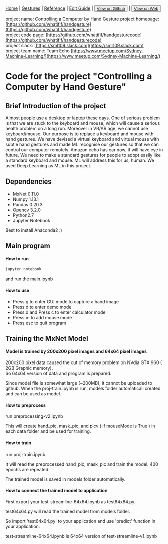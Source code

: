[Home](/README.md) | [Gestures](/gestures.md) | [Reference](/reference.md) | [Edit Guide](/editguide.md) | <button class="nav" ><a href="https://github.com/whatifif/handgesture/">View on Github</a></button>  |  <button class="nav" ><a href="https://whatifif.github.io/handgesture/">View on Web</a></button>

project name: Controlling a Computer by Hand Gesture
project homepage: [https://github.com/whatifif/handgesture](https://github.com/whatifif/handgesture)  
project code page: [https://github.com/whatifif/handgesturecode](https://github.com/whatifif/handgesturecode)  
project slack: [https://sml109.slack.com](https://sml109.slack.com)  
project team name: Team Echo  [https://www.meetup.com/Sydney-Machine-Learning/](https://www.meetup.com/Sydney-Machine-Learning/)


# Code for the project "Controlling a Computer by Hand Gesture"


## Brief Introduction of the project

Almost people use a desktop or laptop these days. One of serious problem is that we are stuck to the keyboard and mouse, which will cause a serious health problem on a long run. Moreover in VR/AR age, we cannot use keyboard/mouse. Our purpose is to replace a keyboard and mouse with hand gestures. We have devised a virtual keyboard and virtual mouse with subtle hand gestures and made ML recognise our gestures so that we can control our computer remotely. Amazon echo has ear now. It will have eye in future. We need to make a standard gestures for people to adopt easily like a standard keyboard and mouse. ML will address this for us, human. We used Deep Learning as ML in this project.

## Dependencies
- MxNet 0.11.0
- Numpy 1.13.1
- Pandas 0.20.3
- Opencv 3.2.0
- Python2.7
- Jupyter Notebook

Best to install Anaconda2 :) 

## Main program

#### How to run 
```
jupyter notebook
```
and run the main.ipynb

#### How to use

- Press g to enter GUI mode to capture a hand image
- Press d to enter demo mode
- Press d and Press c to enter calculator mode
- Press m to add mouse mode
- Press esc to quit program

## Training the MxNet Model

#### Model is trained by 200x200 pixel images and 64x64 pixel images

200x200 pixel data caused the out of memory problem on NVdia GTX 960 ( 2GB Graphic memory).  
So 64x64 version of data and program is prepared.

Since model file is somewhat large (~200MB), it cannot be uploaded to github.
When the proj-train.ipynb is run, models folder automaticall created and can be used as model.

#### How to preprocess

run preprocessing-v2.ipynb

This will create hand_pic, mask_pic, and picv ( if mouseMode is True ) in each data folder and be used for training.

#### How to train

run proj-train.ipynb.  

It will read the preprocessed hand_pic, mask_pic and train the model. 400 epochs are repeated.  

The trained model is saved in models folder automatically.

#### How to connect the trained model to application

First export your test-streamline-64x64.ipynb as test64x64.py.  

test64x64.py will read the trained model from models folder.    

So import 'test64x64.py' to your application and use 'predict' function in your application.

test-streamline-64x64.ipynb is 64x64 version of test-streamline-v1.ipynb  









